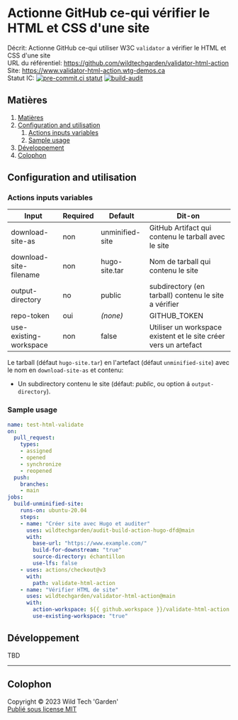 # Actionne GitHub ce-qui vérifier le HTML et CSS d'une site

Décrit: Actionne GitHub ce-qui utiliser W3C `validator` a vérifier le HTML et CSS
d'une site  
URL du référentiel: <https://github.com/wildtechgarden/validator-html-action>\
Site: <https://www.validator-html-action.wtg-demos.ca>  
Statut IC: [![pre-commit.ci statut](https://results.pre-commit.ci/badge/github/wildtechgarden/validator-html-action/main.svg)](https://results.pre-commit.ci/latest/github/wildtechgarden/validator-html-action/main)
[![build-audit](https://github.com/wildtechgarden/validator-html-action/actions/workflows/build-audit.yml/badge.svg)](https://github.com/wildtechgarden/validator-html-action/actions/workflows/build-audit.yml)

## Matières

1. [Matières](#matières)
2. [Configuration and utilisation](#configuration-and-utilisation)
   1. [Actions inputs variables](#actions-inputs-variables)
   2. [Sample usage](#sample-usage)
3. [Développement](#développement)
4. [Colophon](#colophon)

## Configuration and utilisation

### Actions inputs variables

| Input | Required | Default | Dit-on |
|-------|-------|---------|---------|
| download-site-as | non | unminified-site | GitHub Artifact qui contenu le tarball avec le site |
| download-site-filename | non | hugo-site.tar | Nom de tarball qui contenu le site |
| output-directory | no | public | subdirectory (en tarball) contenu le site a vérifier |
| repo-token | oui | _(none)_ | GITHUB_TOKEN |
| use-existing-workspace | non | false | Utiliser un workspace existent et le site créer vers un artefact |

Le tarball (défaut ``hugo-site.tar``) en l'artefact (défaut
``unminified-site``) avec le nom en ``download-site-as`` et contenu:

* Un subdirectory contenu le site (défaut: _public_, ou option
á ``output-directory``).

### Sample usage

```yaml
name: test-html-validate
on:
  pull_request:
    types:
    - assigned
    - opened
    - synchronize
    - reopened
  push:
    branches:
    - main
jobs:
  build-unminified-site:
    runs-on: ubuntu-20.04
    steps:
    - name: "Créer site avec Hugo et auditer"
      uses: wildtechgarden/audit-build-action-hugo-dfd@main
      with:
        base-url: "https://www.example.com/"
        build-for-downstream: "true"
        source-directory: échantillon
        use-lfs: false
    - uses: actions/checkout@v3
      with:
        path: validate-html-action
    - name: "Vérifier HTML de site"
      uses: wildtechgarden/validator-html-action@main
      with:
        action-workspace: ${{ github.workspace }}/validate-html-action
        use-existing-workspace: "true"
```

## Développement

TBD

-------

## Colophon

Copyright © 2023 Wild Tech 'Garden'  
[Publié sous license MIT](LICENSE)
